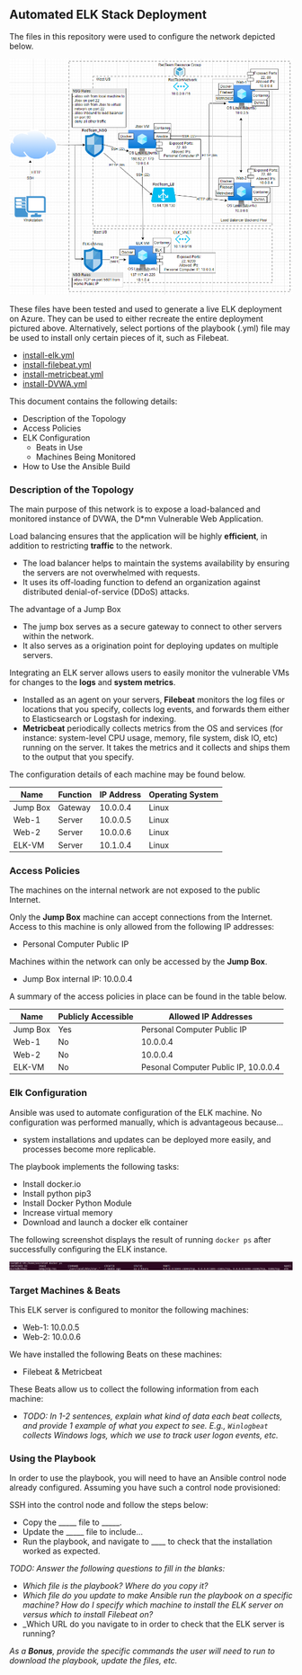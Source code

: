 ## Automated ELK Stack Deployment

The files in this repository were used to configure the network depicted below.

![TODO: Update the path with the name of your diagram](Images/diagrammingthenetwork.png)

These files have been tested and used to generate a live ELK deployment on Azure. They can be used to either recreate the entire deployment pictured above. Alternatively, select portions of the playbook (.yml) file may be used to install only certain pieces of it, such as Filebeat.

  - [install-elk.yml](https://github.com/rachelamandamartin/Project1/blob/main/Files/install-elk.yml)
  - [install-filebeat.yml](https://github.com/rachelamandamartin/Project1/blob/main/Files/filebeat.yml.txt)
  - [install-metricbeat.yml](https://github.com/rachelamandamartin/Project1/blob/main/Files/metricbeat.yml.txt)
  - [install-DVWA.yml](https://github.com/rachelamandamartin/Project1/blob/main/Files/dvwa.yml.txt)

This document contains the following details:
- Description of the Topology
- Access Policies
- ELK Configuration
  - Beats in Use
  - Machines Being Monitored
- How to Use the Ansible Build


### Description of the Topology

The main purpose of this network is to expose a load-balanced and monitored instance of DVWA, the D*mn Vulnerable Web Application.

Load balancing ensures that the application will be highly **efficient**, in addition to restricting **traffic** to the network.
- The load balancer helps to maintain the systems availability by ensuring the servers are not overwhelmed with requests.  
- It uses its off-loading function to defend an organization against distributed denial-of-service (DDoS) attacks.

The advantage of a Jump Box
- The jump box serves as a secure gateway to connect to other servers within the network. 
- It also serves as a origination point for deploying updates on multiple servers. 

Integrating an ELK server allows users to easily monitor the vulnerable VMs for changes to the **logs** and **system metrics**.
- Installed as an agent on your servers, **Filebeat** monitors the log files or locations that you specify, collects log events, and forwards them either to Elasticsearch or Logstash for indexing. 
- **Metricbeat** periodically collects metrics from the OS and services (for instance: system-level CPU usage, memory, file system, disk IO, etc) running on the server. It takes the metrics and it collects and ships them to the output that you specify.

The configuration details of each machine may be found below.

| Name     | Function        | IP Address | Operating System |
|----------|-----------------|------------|------------------|
| Jump Box | Gateway         | 10.0.0.4   | Linux            |
| Web-1    | Server          | 10.0.0.5   | Linux            |
| Web-2    | Server          | 10.0.0.6   | Linux            |
| ELK-VM   | Server          | 10.1.0.4   | Linux            |

### Access Policies

The machines on the internal network are not exposed to the public Internet. 

Only the **Jump Box** machine can accept connections from the Internet. Access to this machine is only allowed from the following IP addresses:
- Personal Computer Public IP

Machines within the network can only be accessed by the **Jump Box**.
- Jump Box internal IP: 10.0.0.4

A summary of the access policies in place can be found in the table below.

| Name     | Publicly Accessible | Allowed IP Addresses                 |
|----------|---------------------|--------------------------------------|
| Jump Box | Yes                 | Personal Computer Public IP          |
| Web-1    | No                  | 10.0.0.4                             |
| Web-2    | No                  | 10.0.0.4                             |
| ELK-VM   | No                  | Pesonal Computer Public IP, 10.0.0.4 |
### Elk Configuration

Ansible was used to automate configuration of the ELK machine. No configuration was performed manually, which is advantageous because...
- system installations and updates can be deployed more easily, and processes become more replicable.
 

The playbook implements the following tasks:
- Install docker.io
- Install python pip3
- Install Docker Python Module 
- Increase virtual memory 
- Download and launch a docker elk container

The following screenshot displays the result of running `docker ps` after successfully configuring the ELK instance.

![TODO: Update the path with the name of your screenshot of docker ps output](Images/docker-ps.png)

### Target Machines & Beats
This ELK server is configured to monitor the following machines:
- Web-1: 10.0.0.5
- Web-2: 10.0.0.6

We have installed the following Beats on these machines:
- Filebeat & Metricbeat

These Beats allow us to collect the following information from each machine:
- _TODO: In 1-2 sentences, explain what kind of data each beat collects, and provide 1 example of what you expect to see. E.g., `Winlogbeat` collects Windows logs, which we use to track user logon events, etc._

### Using the Playbook
In order to use the playbook, you will need to have an Ansible control node already configured. Assuming you have such a control node provisioned: 

SSH into the control node and follow the steps below:
- Copy the _____ file to _____.
- Update the _____ file to include...
- Run the playbook, and navigate to ____ to check that the installation worked as expected.

_TODO: Answer the following questions to fill in the blanks:_
- _Which file is the playbook? Where do you copy it?_
- _Which file do you update to make Ansible run the playbook on a specific machine? How do I specify which machine to install the ELK server on versus which to install Filebeat on?_
- _Which URL do you navigate to in order to check that the ELK server is running?

_As a **Bonus**, provide the specific commands the user will need to run to download the playbook, update the files, etc._
